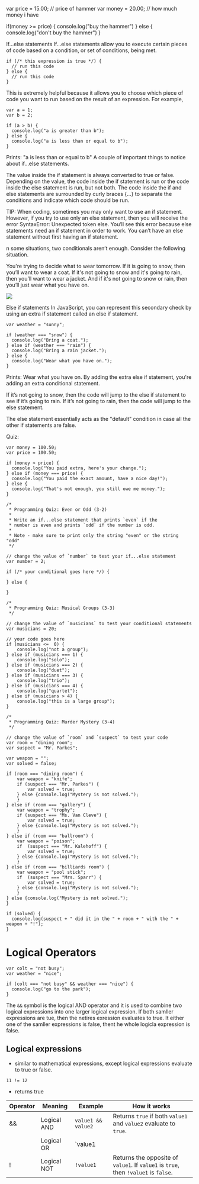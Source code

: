 var price = 15.00; // price of hammer
var money = 20.00; // how much money i have

if(money >= price) {
	console.log("buy the hammer")
} else {
	console.log("don't buy the hammer")
}

If...else statements
If...else statements allow you to execute certain pieces of code based on a condition, or set of conditions, being met.
```
if (/* this expression is true */) {
  // run this code
} else {
  // run this code
}
```
This is extremely helpful because it allows you to choose which piece of code you want to run based on the result of an expression. For example,
```
var a = 1;
var b = 2;

if (a > b) {
  console.log("a is greater than b");
} else {
  console.log("a is less than or equal to b");
}
```

Prints: "a is less than or equal to b"
A couple of important things to notice about if...else statements.

The value inside the if statement is always converted to true or false. Depending on the value, the code inside the if statement is run or the code inside the else statement is run, but not both. The code inside the if and else statements are surrounded by curly braces {...} to separate the conditions and indicate which code should be run.

TIP: When coding, sometimes you may only want to use an if statement. However, if you try to use only an else statement, then you will receive the error SyntaxError: Unexpected token else. You’ll see this error because else statements need an if statement in order to work. You can’t have an else statement without first having an if statement.

n some situations, two conditionals aren’t enough. Consider the following situation.

You're trying to decide what to wear tomorrow. If it is going to snow, then you’ll want to wear a coat. If it's not going to snow and it's going to rain, then you’ll want to wear a jacket. And if it's not going to snow or rain, then you’ll just wear what you have on.

![](what-to-wear-cropped.jpg)

Else if statements
In JavaScript, you can represent this secondary check by using an extra if statement called an else if statement.

```
var weather = "sunny";

if (weather === "snow") {
  console.log("Bring a coat.");
} else if (weather === "rain") {
  console.log("Bring a rain jacket.");
} else {
  console.log("Wear what you have on.");
}
```

Prints: Wear what you have on.
By adding the extra else if statement, you're adding an extra conditional statement.

If it’s not going to snow, then the code will jump to the else if statement to see if it’s going to rain. If it’s not going to rain, then the code will jump to the else statement.

The else statement essentially acts as the "default" condition in case all the other if statements are false.

Quiz:

```
var money = 100.50;
var price = 100.50;

if (money > price) {
  console.log("You paid extra, here's your change.");
} else if (money === price) {
  console.log("You paid the exact amount, have a nice day!");
} else {
  console.log("That's not enough, you still owe me money.");
}
```

```
/*
 * Programming Quiz: Even or Odd (3-2)
 *
 * Write an if...else statement that prints `even` if the 
 * number is even and prints `odd` if the number is odd.
 *
 * Note - make sure to print only the string "even" or the string "odd"
 */

// change the value of `number` to test your if...else statement
var number = 2;

if (/* your conditional goes here */) {
    
} else {

}

/*
 * Programming Quiz: Musical Groups (3-3)
 */

// change the value of `musicians` to test your conditional statements
var musicians = 20;

// your code goes here
if (musicians <=  0) {
    console.log("not a group");
} else if (musicians === 1) {
    console.log("solo");
} else if (musicians === 2) {
    console.log("duet");
} else if (musicians === 3) {
    console.log("trio");
} else if (musicians === 4) {
    console.log("quartet");
} else if (musicians > 4) {
    console.log("this is a large group");
}
```


```
/*
 * Programming Quiz: Murder Mystery (3-4)
 */

// change the value of `room` and `suspect` to test your code
var room = "dining room";
var suspect = "Mr. Parkes";

var weapon = "";
var solved = false;

if (room === "dining room") {
    var weapon = "knife";
    if (suspect === "Mr. Parkes") {
        var solved = true;
    } else {console.log("Mystery is not solved.");
    }
} else if (room === "gallery") {
    var weapon = "trophy";
    if (suspect === "Ms. Van Cleve") {
        var solved = true;
    } else {console.log("Mystery is not solved.");
    }
} else if (room === "ballroom") {
    var weapon = "poison";
    if  (suspect === "Mr. Kalehoff") {
        var solved = true;
    } else {console.log("Mystery is not solved.");
    }
} else if (room === "billiards room") {
    var weapon = "pool stick";
    if  (suspect === "Mrs. Sparr") {
        var solved = true;
    } else {console.log("Mystery is not solved.");
    }
} else {console.log("Mystery is not solved.");
}

if (solved) {
  console.log(suspect + " did it in the " + room + " with the " + weapon + "!");
}
```

# Logical Operators

```
var colt = "not busy";
var weather = "nice";

if (colt === "not busy" && weather === "nice") {
  console.log("go to the park");
}
```

The `&&` symbol is the logical AND operator and it is used to combine two logical expressions into one larger logical expression. If both samller expressions are tue, then the netires exression evaluates to true. It either one of the samller expressions is false, thent he whole logicla expression is false.

## Logical expressions

- similar to mathematical expressions, except logical expressions evaluate to true or false.

```
11 != 12
```

- returns true


|Operator | Meaning | Example | How it works |
|----|-----|-----|-----|
| && | Logical AND | `value1 && value2` | Returns `true` if both `value1` and `value2` evaluate to `true`. |
|  | Logical OR | `value1 || value2` | Returns `true` if either `value1` and `value2` (or even both!) evaluate to `true`.|
| ! | Logical NOT | `!value1` | Returns the opposite of `value1`. If `value1` is `true`, then `!value1` is `false`. |



